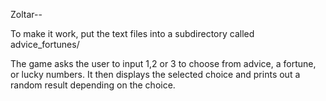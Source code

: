 Zoltar--

To make it work, put the text files into a subdirectory called advice_fortunes/

The game asks the user to input 1,2 or 3 to choose from advice, a fortune, or lucky numbers.
It then displays the selected choice and prints out a random result depending on the choice.
